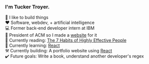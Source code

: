### I'm Tucker Troyer.

🚀 I like to build things<br/>
❤️ Software, webdev, + artificial intelligence<br/>
💻 Former back-end developer intern at IBM<br/>
👔 President of ACM so I made a <a href="https://devtroyer.github.io/acm-sdstate/">website</a> for it<br/>
📖 Currently reading: <a href="https://www.amazon.com/Habits-Highly-Effective-People-Powerful/dp/0743269519">The 7 Habits of Highly Effective People</a><br/>
🧠 Currently learning: <a href="https://reactjs.org/">React</a></br>
⚒️ Currently building: A portfolio website using <a href="https://reactjs.org/">React</a></br>
✔️ Future goals: Write a book, understand another developer's regex</br>